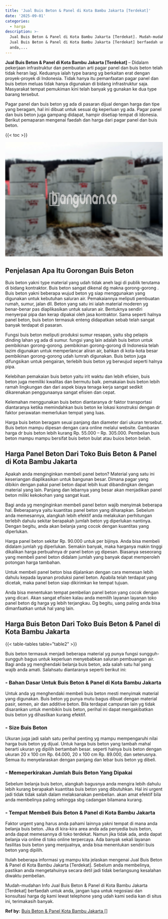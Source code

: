 ```yaml
---
title: 'Jual Buis Beton & Panel di Kota Bambu Jakarta [Terdekat]'
date: '2025-09-01'
categories:
  - harga
description: >-
  Jual Buis Beton & Panel di Kota Bambu Jakarta [Terdekat]. Mudah-mudahan Info
  Jual Buis Beton & Panel di Kota Bambu Jakarta [Terdekat] berfaedah untuk
  anda,...
---
```


**Jual Buis Beton & Panel di Kota Bambu Jakarta \[Terdekat\]** – Didalam pekerjaan infrastruktur dan pembuatan arti pagar panel dan buis beton telah tidak heran lagi. Keduanya ialah type barang yg berkaitan erat dengan proyek-proyek di Indonesia. Tidak hanya itu pemanfaatan pagar panel dan buis beton meluas tidak hanya digunakan di bidang infrastruktur saja. Masyarakat tempat pemukiman kini telah banyak yg gunakan ke dua type barang tersebut.

Pagar panel dan buis beton yg ada di pasaran dijual dengan harga dan tipe yang beragam, hal ini dibuat untuk sesuai dg keperluan yg ada. Pagar panel dan buis beton juga gampang didapat, hampir disetiap tempat di Idonesia. Berikut pemaparan mengenai faedah dan harga dari pagar panel dan buis beton.

{{< toc >}}

![Jual Buis Beton & Panel di Kota Bambu Jakarta [Terdekat]](/images/jual-panel-buis-beton-murah-52.png)

## Penjelasan Apa Itu Gorongan Buis Beton

Buis beton yakni type material yang udah tidak aneh lagi di publik terutama di bidang kontraktor. Buis beton sangat dikenal dg makna gorong-gorong . Buis beton yakni beberapa wujud beton yg siap menggunakan yang digunakan untuk kebutuhan saluran air. Pemakaiannya meliputi pembuatan rumah, sumur, jalan dll. Beton yang satu ini ialah material moderen yg benar-benar pas diaplikasikan untuk saluran air. Bentuknya sendiri menyerpai pipa dan kerap dipakai oleh jasa kontraktor. Sama seperti halnya panel beton, buis beton termasuk enteng didapatkan sebab telah sangat banyak terdapat di pasaran.

Fungsi buis beton meliputi produksi sumur resapan, yaitu sbg pelapis dinding lahan yg ada di sumur. fungsi yang lain adalah buis beton untuk pembikinan gorong-gorong. pembikinan gorong-gorong di Indonesia telah lazim digunakan untuk memperlancar aliran air, bahkan di kota-kota besar pembikinan gorong-gorong udah lumrah digunakan. Buis beton juga difungsikan untuk pengairan, terlebih buis beton yg berwujud seperti halnya pipa.

Kelebihan pemakaian buis beton yaitu irit waktu dan lebih efisien, buis beton juga memiliki kwalitas dan bermutu baik. pemakaian buis beton lebih ramah lingkungan dan dari aspek biaya tenaga kerja sangat sedikit dikarenakan penggunaanya sangat efisien dan cepat.

Kelemahan menggunakan buis beton diantaranya dr faktor transportasi diantaranya ketika memindahkan buis beton ke lokasi konstruksi dengan dr faktor perawatan memerlukan tempat yang luas.

Harga buis beton beragam seuai panjang dan diameter dari ukuran tersebut. Buis beton mampu dipesan dengan cara online melalui website. Gambaran harga dr buis beton lebih kurang Rp. 55.000 – Rp. 305.000. Pembelian buis beton mampu mampu bersifat buis beton bulat atau buios beton belah.

## Harga Panel Beton Dari Toko Buis Beton & Panel di Kota Bambu Jakarta

Apakah anda menginginkan membeli panel beton? Material yang satu ini keseriangan diaplikasikan untuk bangunan besar. Dimana pagar yang dibikin dengan pakai panel beton dapat lebih kuat dibandingkan dengan material yang lain. Panjang dan lebarnya yang besar akan menjadikan panel beton miliki kekokohan yang sangat kuat.

Bagi anda yg menginginkan membeli panel beton wajib menyimak beberapa hal. Beberapanya yaitu kuantitas panel beton yang diharapkan. Sebelum anda memesannya, alangkah lebih efektif anda melakukan perhitungan terlebih dahulu sekitar berapakah jumlah beton yg diperlukan nantinya. Dengan begitu, anda akan belanja yang cocok dengan kuantitas yang diperlukan.

Harga panel beton sekitar Rp. 90.000 untuk per bijinya. Anda bisa membeli didalam jumlah yg diperlukan. Semakin banyak, maka harganya makin tinggi dikalikan harga perbuahnya dr panel beton yg dipesan. Biasanya seseorang yang membeli panel beton didalam jumlah yang banyak dapat memperoleh potongan harga tambahan.

Untuk membeli panel beton bisa dijalankan dengan cara memesan lebih dahulu kepada layanan produksi panel beton. Apabila telah terdapat yang dicetak, maka panel beton siap dikirimkan ke tempat tujuan.

Anda bisa menentukan tempat pembelian panel beton yang cocok dengan yang dicari. Akan sangat efisien kalau anda memilih layanan layanan toko panel beton dg harga yg lebih terjangkau. Dg begitu, uang paling anda bisa dimanfaatkan untuk hal yang lain.

## Harga Buis Beton Dari Toko Buis Beton & Panel di Kota Bambu Jakarta

{{< table-tables table="table2" >}}

Buis beton termasuk menjadi beberapa material yg punya fungsi sungguh-sungguh bagus untuk keperluan menyebabkan saluran pembuangan air. Bagi anda yg menghendaki belanja buis beton, ada salah satu hal yang wajib anda amati. Salahsatu diantaranya seperti berikut ini:

### \- Bahan Dasar Untuk Buis Beton & Panel di Kota Bambu Jakarta

Untuk anda yg menghendaki membeli buis beton mesti menyimak material yang digunakan. Buis beton yg punya mutu bagus dibuat dengan material pasir, semen, air dan additive beton. Bila terdapat campuran lain yg tidak disarankan untuk membikin buis beton, perihal ini dapat mengakibatkan buis beton yg dihasilkan kurang efektif.

### \- Size Buis Beton

Ukuran juga jadi salah satu perihal penting yg mampu mempengaruhi nilai harga buis beton yg dijual. Untuk harga buis beton yang tambah mahal berarti ukuran yg dipilih bertambah besar. seperti halnya buis beton dengan ukuran 20 x 100 cm Rp. 64.000, 20 x 100 cm Rp. 89.000, dan seterusnya. Semua itu menyelaraskan dengan panjang dan lebar buis beton yg dibeli.

### \- Memeperkirakan Jumlah Buis Beton Yang Dipakai

Sebelum belanja buis beton, alangkah bagusnya anda mengira lebih dahulu lebih kurang berapakah kuantitas buis beton yang dibutuhkan. Hal ini urgent jadi tidak tidak salah dalam melaksanakan pembelian. akan amat efektif bila anda membelinya paling sehingga sbg cadangan bilamana kurang.

### \- Tempat Membeli Buis Beton & Panel di Kota Bambu Jakarta

Faktor urgent yang harus anda pahami lainnya yakni tempat di mana anda belanja buis beton. Jika di kira-kira area anda ada penyedia buis beton, anda dapat memesannya di toko terdekat. Namun jika tidak ada, anda dapat belanja via online di toko online terpercaya. Ada banyak sekali layanan fasilitas buis beton yang menjualnya, anda bisa menentukan sendiri buis beton yang dipilih.

Itulah beberapa informasi yg mampu kita jelaskan mengenai Jual Buis Beton & Panel di Kota Bambu Jakarta \[Terdekat\]. Sebelum anda membelinya, pastikan anda mengetahuinya secara detil jadi tidak berlangsung kesalahan diwaktu pembelian.

Mudah-mudahan Info Jual Buis Beton & Panel di Kota Bambu Jakarta \[Terdekat\] berfaedah untuk anda, jangan lupa untuk negosiasi dan konsultasi harga dg kami lewat telephone yang udah kami sedia kan di situs ini, terimakasih banyak.

**Ref by:** [Buis Beton & Panel Kota Bambu Jakarta []](https://id.wikipedia.org/wiki/Buis)
